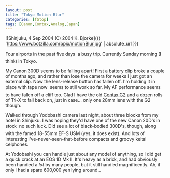 ```yaml
---
layout: post
title: "Tokyo Motion Blur"
categories: [fStop]
tags: [Canon,Contax,Analog,Japan]
---
```



![Shinjuku, 4 Sep 2004 (C) 2004 K. Bjorke]({{ 'https://www.botzilla.com/bpix/motionBlur.jpg' | absolute_url }})


Four airports in the past five days &#151; a busy trip. Currently Sunday morning (I think) in Tokyo.



<!--more-->
My Canon 300D seems to be falling apart! First a battery clip broke a couple of months ago, and rather than lose the camera for weeks I just got an external clip. Now the lens-release button has fallen off. I'm holding it in place with tape now &#151; seems to still work so far. My AF performance seems to have fallen off a cliff too. Glad I have the old <a href="http://www.contaxg.com" target="_blank">Contax G2</a> and a dozen rolls of Tri-X to fall back on, just in case... only one 28mm lens with the G2 though.

Walked through Yodobashi camera last night, about three blocks from my hotel in Shinjuku. I was hoping they'd have one of the new Canon 20D's in stock &#151; no such luck. Did see a lot of black-bodied 300D's, though, along with the famed 18-55mm EF-S USM (yes, it does exist). And lots of interesting I've-never-seen-that-before compacts and groovy keitai celphones.

At Yodobashi you can handle just about any model of anything, so I did get a quick crack at an EOS 1D Mk II. It's heavy as a brick, and had obviously been handled a <i>lot</i> by many people, but it still handled magnificently. Ah, if only I had a spare 600,000 yen lying around...

